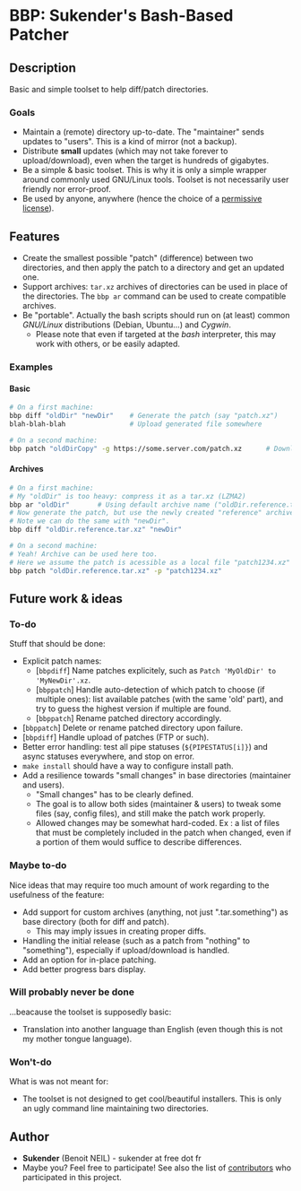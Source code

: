 # BBP: Sukender's Bash-Based Patcher

## Description
Basic and simple toolset to help diff/patch directories.

### Goals
- Maintain a (remote) directory up-to-date. The "maintainer" sends updates to "users". This is a kind of mirror (not a backup).
- Distribute **small** updates (which may not take forever to upload/download), even when the target is hundreds of gigabytes.
- Be a simple & basic toolset. This is why it is only a simple wrapper around commonly used GNU/Linux tools. Toolset is not necessarily user friendly nor error-proof.
- Be used by anyone, anywhere (hence the choice of a [permissive license](COPYING.txt)).

## Features
- Create the smallest possible "patch" (difference) between two directories, and then apply the patch to a directory and get an updated one.
- Support archives: ```tar.xz``` archives of directories can be used in place of the directories. The ```bbp ar``` command can be used to create compatible archives.
- Be "portable". Actually the bash scripts should run on (at least) common *GNU/Linux* distributions (Debian, Ubuntu...) and *Cygwin*.
  - Please note that even if targeted at the *bash* interpreter, this may work with others, or be easily adapted.

### Examples
#### Basic
```bash
# On a first machine:
bbp diff "oldDir" "newDir"    # Generate the patch (say "patch.xz")
blah-blah-blah                # Upload generated file somewhere

# On a second machine:
bbp patch "oldDirCopy" -g https://some.server.com/patch.xz      # Download and apply patch
```

#### Archives
```bash
# On a first machine:
# My "oldDir" is too heavy: compress it as a tar.xz (LZMA2)
bbp ar "oldDir"       # Using default archive name ("oldDir.reference.tar.xz")
# Now generate the patch, but use the newly created "reference" archive in place of the source directory.
# Note we can do the same with "newDir".
bbp diff "oldDir.reference.tar.xz" "newDir"

# On a second machine:
# Yeah! Archive can be used here too.
# Here we assume the patch is acessible as a local file "patch1234.xz"
bbp patch "oldDir.reference.tar.xz" -p "patch1234.xz"
```

## Future work & ideas
### To-do
Stuff that should be done:
- Explicit patch names:
  - [```bbpdiff```] Name patches explicitely, such as ```Patch 'MyOldDir' to 'MyNewDir'.xz```.
  - [```bbppatch```] Handle auto-detection of which patch to choose (if multiple ones): list available patches (with the same 'old' part), and try to guess the highest version if multiple are found.
  - [```bbppatch```] Rename patched directory accordingly.
- [```bbppatch```] Delete or rename patched directory upon failure.
- [```bbpdiff```] Handle upload of patches (FTP or such).
- Better error handling: test all pipe statuses (```${PIPESTATUS[i]}```) and async statuses everywhere, and stop on error.
- ```make install``` should have a way to configure install path.
- Add a resilience towards "small changes" in base directories (maintainer and users).
  - "Small changes" has to be clearly defined.
  - The goal is to allow both sides (maintainer & users) to tweak some files (say, config files), and still make the patch work properly.
  - Allowed changes may be somewhat hard-coded. Ex : a list of files that must be completely included in the patch when changed, even if a portion of them would suffice to describe differences.

### Maybe to-do
Nice ideas that may require too much amount of work regarding to the usefulness of the feature:
- Add support for custom archives (anything, not just ".tar.something") as base directory (both for diff and patch).
  - This may imply issues in creating proper diffs.
- Handling the initial release (such as a patch from "nothing" to "something"), especially if upload/download is handled.
- Add an option for in-place patching.
- Add better progress bars display.

### Will probably never be done
...beacause the toolset is supposedly basic:
- Translation into another language than English (even though this is not my mother tongue language).

### Won't-do
What is was not meant for:
- The toolset is not designed to get cool/beautiful installers. This is only an ugly command line maintaining two directories.

## Author
- **Sukender** (Benoit NEIL) - sukender at free dot fr
- Maybe you? Feel free to participate!
See also the list of [contributors](https://github.com/Sukender/bash-based-patcher/contributors) who participated in this project.
